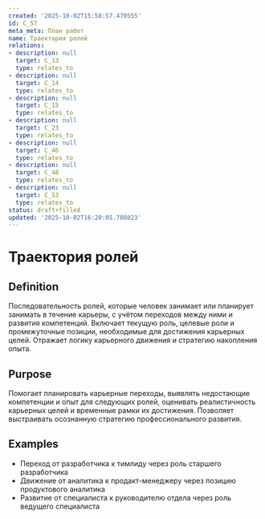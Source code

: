 ```yaml
---
created: '2025-10-02T15:58:57.470555'
id: C_57
meta_meta: План работ
name: Траектория ролей
relations:
- description: null
  target: C_13
  type: relates_to
- description: null
  target: C_14
  type: relates_to
- description: null
  target: C_15
  type: relates_to
- description: null
  target: C_23
  type: relates_to
- description: null
  target: C_46
  type: relates_to
- description: null
  target: C_48
  type: relates_to
- description: null
  target: C_53
  type: relates_to
status: draft+filled
updated: '2025-10-02T16:20:05.708023'
---
```


# Траектория ролей

## Definition
Последовательность ролей, которые человек занимает или планирует занимать в течение карьеры, с учётом переходов между ними и развития компетенций. Включает текущую роль, целевые роли и промежуточные позиции, необходимые для достижения карьерных целей. Отражает логику карьерного движения и стратегию накопления опыта.

## Purpose
Помогает планировать карьерные переходы, выявлять недостающие компетенции и опыт для следующих ролей, оценивать реалистичность карьерных целей и временные рамки их достижения. Позволяет выстраивать осознанную стратегию профессионального развития.

## Examples

- Переход от разработчика к тимлиду через роль старшего разработчика
- Движение от аналитика к продакт-менеджеру через позицию продуктового аналитика
- Развитие от специалиста к руководителю отдела через роль ведущего специалиста